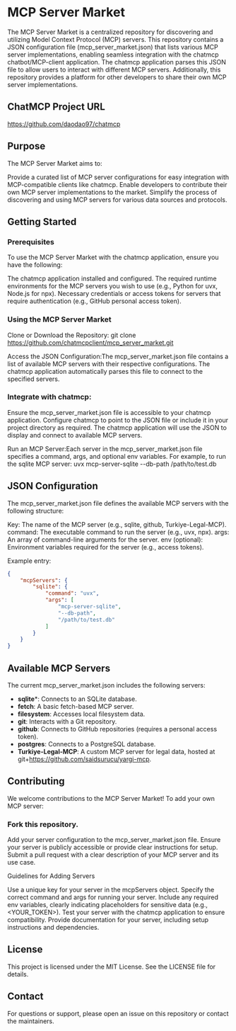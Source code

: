 # MCP Server Market
The MCP Server Market is a centralized repository for discovering and utilizing Model Context Protocol (MCP) servers. This repository contains a JSON configuration file (mcp_server_market.json) that lists various MCP server implementations, enabling seamless integration with the chatmcp chatbot/MCP-client application. The chatmcp application parses this JSON file to allow users to interact with different MCP servers. Additionally, this repository provides a platform for other developers to share their own MCP server implementations.

## ChatMCP Project URL
https://github.com/daodao97/chatmcp

## Purpose
The MCP Server Market aims to:

Provide a curated list of MCP server configurations for easy integration with MCP-compatible clients like chatmcp.
Enable developers to contribute their own MCP server implementations to the market.
Simplify the process of discovering and using MCP servers for various data sources and protocols.

## Getting Started
### Prerequisites
To use the MCP Server Market with the chatmcp application, ensure you have the following:

The chatmcp application installed and configured.
The required runtime environments for the MCP servers you wish to use (e.g., Python for uvx, Node.js for npx).
Necessary credentials or access tokens for servers that require authentication (e.g., GitHub personal access token).

### Using the MCP Server Market

Clone or Download the Repository:
git clone https://github.com/chatmcpclient/mcp_server_market.git


Access the JSON Configuration:The mcp_server_market.json file contains a list of available MCP servers with their respective configurations. The chatmcp application automatically parses this file to connect to the specified servers.

### Integrate with chatmcp:

Ensure the mcp_server_market.json file is accessible to your chatmcp application.
Configure chatmcp to point to the JSON file or include it in your project directory as required.
The chatmcp application will use the JSON to display and connect to available MCP servers.


Run an MCP Server:Each server in the mcp_server_market.json file specifies a command, args, and optional env variables. For example, to run the sqlite MCP server:
uvx mcp-server-sqlite --db-path /path/to/test.db



## JSON Configuration
The mcp_server_market.json file defines the available MCP servers with the following structure:

Key: The name of the MCP server (e.g., sqlite, github, Turkiye-Legal-MCP).
command: The executable command to run the server (e.g., uvx, npx).
args: An array of command-line arguments for the server.
env (optional): Environment variables required for the server (e.g., access tokens).

Example entry:
```json
{
    "mcpServers": {
        "sqlite": {
            "command": "uvx",
            "args": [
                "mcp-server-sqlite",
                "--db-path",
                "/path/to/test.db"
            ]
        }
    }
}
```

## Available MCP Servers
The current mcp_server_market.json includes the following servers:

* **sqlite***: Connects to an SQLite database.
* **fetch**: A basic fetch-based MCP server.
* **filesystem**: Accesses local filesystem data.
* **git**: Interacts with a Git repository.
* **github**: Connects to GitHub repositories (requires a personal access token).
* **postgres**: Connects to a PostgreSQL database.
* **Turkiye-Legal-MCP**: A custom MCP server for legal data, hosted at git+https://github.com/saidsurucu/yargi-mcp.

## Contributing
We welcome contributions to the MCP Server Market! To add your own MCP server:

### Fork this repository.
Add your server configuration to the mcp_server_market.json file.
Ensure your server is publicly accessible or provide clear instructions for setup.
Submit a pull request with a clear description of your MCP server and its use case.

Guidelines for Adding Servers

Use a unique key for your server in the mcpServers object.
Specify the correct command and args for running your server.
Include any required env variables, clearly indicating placeholders for sensitive data (e.g., <YOUR_TOKEN>).
Test your server with the chatmcp application to ensure compatibility.
Provide documentation for your server, including setup instructions and dependencies.

## License
This project is licensed under the MIT License. See the LICENSE file for details.
## Contact
For questions or support, please open an issue on this repository or contact the maintainers.
